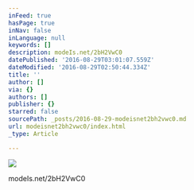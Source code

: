 ```yaml
---
inFeed: true
hasPage: true
inNav: false
inLanguage: null
keywords: []
description: modeIs.net/2bH2VwC0
datePublished: '2016-08-29T03:01:07.559Z'
dateModified: '2016-08-29T02:50:44.334Z'
title: ''
author: []
via: {}
authors: []
publisher: {}
starred: false
sourcePath: _posts/2016-08-29-modeisnet2bh2vwc0.md
url: modeisnet2bh2vwc0/index.html
_type: Article

---
```

![](https://the-grid-user-content.s3-us-west-2.amazonaws.com/34883028-a8dd-4235-8521-b11834fdfd23.jpg)

modeIs.net/2bH2VwC0